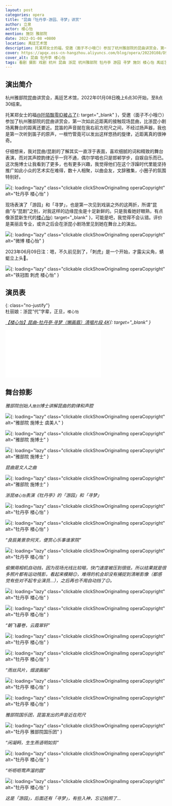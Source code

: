 ```yaml
---
layout: post
categories: opera
title: "昆曲「牡丹亭·游园、寻梦」讲赏"
author: 立泉
actor: 楼心怡
mention: 施剑 雅部院
date: 2022-01-08 +0800
location: 禹廷艺术馆
description: 托某郑女士的福，受邀（面子不小哦😶）参加了杭州雅部院的昆曲讲赏会，第一次如此近距离的接触现场昆曲，比浙昆小剧场离舞台的距离还要近。清唱「游园」和「寻梦」对我这样的边缘昆虫十足新鲜，只是我看她好眼熟，有点像浙昆新生代的楼心怡，我觉得不会认错。
cover: https://apqx.oss-cn-hangzhou.aliyuncs.com/blog/opera/20220108/DSC08074_thumb.jpg
cover_alt: 昆曲 牡丹亭 楼心怡
tags: 看剧 摄影 戏剧 杭州 昆曲 浙昆 杭州雅部院 牡丹亭 游园 寻梦 施剑 楼心怡 禹廷艺术馆
---
```


## 演出简介

杭州雅部院昆曲讲赏会，禹廷艺术馆，2022年01月08日晚上6点30开始，至8点30结束。

托某郑女士的福[@阡陌飘零ID被占了](https://weibo.com/u/1657746245){: target="_blank" }，受邀（面子不小哦😶）参加了杭州雅部院的昆曲讲赏会，第一次如此近距离的接触现场昆曲，比浙昆小剧场离舞台的距离还要近。昆笛的声音就在我右前方咫尺之间，不经过扬声器，我也是第一次听到笛子的原声，一根竹管竟可以发出这样悠扬的旋律，近距离真的很神奇。

仔细想来，我对昆曲/昆剧的了解其实一直浮于表面，喜欢细腻的词和精致的舞台表演，而对其声腔韵律近乎一窍不通，偶尔学唱也只是邯郸学步，自娱自乐而已。这次施博士让我看到了更多，也有更多兴趣，我觉得他们在这个浮躁时代里能坚持推广如此小众的艺术实在难得，数十人相聚，以曲会友，文辞雅集，小圈子的氛围特别好。

![](https://apqx.oss-cn-hangzhou.aliyuncs.com/blog/opera/20220108/DSC08088_thumb.jpg){: loading="lazy" class="clickable clickShowOriginalImg operaCopyright" alt="牡丹亭 楼心怡" }

现场表演了「游园」和「寻梦」，也是第一次见到戏装之外的这两折，所谓“昆曲”与“昆剧”之别，对我这样的边缘昆虫是十足新鲜的。只是我看她好眼熟，有点像浙昆新生代的[楼心怡](https://weibo.com/u/6616490989){: target="_blank" }，可能是吧，我觉得不会认错。评价是美丽且专业，或许之后会在浙昆小剧场里见到她在舞台上的演出。

![](https://apqx.oss-cn-hangzhou.aliyuncs.com/blog/opera/20220108/IMG_9612.jpg){: loading="lazy" class="clickable clickShowOriginalImg operaCopyright" alt="微博 楼心怡" }

2023年06月09日注：嗯，不久前见到了，「刺虎」是一个开始，才露尖尖角，蜻蜓立上头📸。

![](https://apqx.oss-cn-hangzhou.aliyuncs.com/blog/opera/20220108/DSC08918_thumb.jpg){: loading="lazy" class="clickable clickShowOriginalImg operaCopyright" alt="铁冠图 刺虎 楼心怡" }

## 演员表

{: class="no-justify"}  
杜丽娘：浙昆“代”字辈，正旦，`楼心怡`

*[【楼心怡】昆曲-牡丹亭·寻梦（懒画眉）清唱片段 4K](https://www.bilibili.com/video/BV1784y187Ny){: target="_blank" }*

<div class="video-container">
<iframe loading="lazy" src="//player.bilibili.com/player.html?aid=608106930&bvid=BV1784y187Ny&cid=972830405&page=1&autoplay=0" scrolling="no" border="0" frameborder="no" framespacing="0" allowfullscreen="true"> </iframe>
</div>

## 舞台掠影

*雅部院创始人`施剑`博士讲解昆曲的韵律和声腔*

![](https://apqx.oss-cn-hangzhou.aliyuncs.com/blog/opera/20220108/DSC08057_thumb.jpg){: loading="lazy" class="clickable clickShowOriginalImg operaCopyright" alt="雅部院 施博士 虞美人" }

![](https://apqx.oss-cn-hangzhou.aliyuncs.com/blog/opera/20220108/DSC08060_thumb.jpg){: loading="lazy" class="clickable clickShowOriginalImg operaCopyright" alt="雅部院 施博士" }

![](https://apqx.oss-cn-hangzhou.aliyuncs.com/blog/opera/20220108/DSC08061_thumb.jpg){: loading="lazy" class="clickable clickShowOriginalImg operaCopyright" alt="雅部院 施博士" }

*昆曲是文人之曲*

![](https://apqx.oss-cn-hangzhou.aliyuncs.com/blog/opera/20220108/DSC08064_thumb.jpg){: loading="lazy" class="clickable clickShowOriginalImg operaCopyright" alt="雅部院 施博士" }

*浙昆`楼心怡`表演《牡丹亭》的「游园」和「寻梦」*

![](https://apqx.oss-cn-hangzhou.aliyuncs.com/blog/opera/20220108/DSC08074_thumb.jpg){: loading="lazy" class="clickable clickShowOriginalImg operaCopyright" alt="牡丹亭 楼心怡" }

![](https://apqx.oss-cn-hangzhou.aliyuncs.com/blog/opera/20220108/DSC08078_thumb.jpg){: loading="lazy" class="clickable clickShowOriginalImg operaCopyright" alt="牡丹亭 楼心怡" }

*“良辰美景奈何天，便赏心乐事谁家院”*

![](https://apqx.oss-cn-hangzhou.aliyuncs.com/blog/opera/20220108/DSC08080_thumb.jpg){: loading="lazy" class="clickable clickShowOriginalImg operaCopyright" alt="牡丹亭 楼心怡" }

*偷懒用相机自动挡，因为现场光线比较暗，快门速度被压到很低，所以结果就是很多照片都有运动残影，看起来模糊😐，难得的机会却没有捕捉到清晰影像（都感觉有些对不起专业演员...），之后再也不用自动挡了😐。*

![](https://apqx.oss-cn-hangzhou.aliyuncs.com/blog/opera/20220108/DSC08081_thumb.jpg){: loading="lazy" class="clickable clickShowOriginalImg operaCopyright" alt="牡丹亭 楼心怡" }

![](https://apqx.oss-cn-hangzhou.aliyuncs.com/blog/opera/20220108/DSC08084_thumb.jpg){: loading="lazy" class="clickable clickShowOriginalImg operaCopyright" alt="牡丹亭 楼心怡" }

*“朝飞暮卷，云霞翠轩”*

![](https://apqx.oss-cn-hangzhou.aliyuncs.com/blog/opera/20220108/DSC08086_thumb.jpg){: loading="lazy" class="clickable clickShowOriginalImg operaCopyright" alt="牡丹亭 楼心怡" }

![](https://apqx.oss-cn-hangzhou.aliyuncs.com/blog/opera/20220108/DSC08087_thumb.jpg){: loading="lazy" class="clickable clickShowOriginalImg operaCopyright" alt="牡丹亭 楼心怡" }

*“雨丝风片，烟波画船”*

![](https://apqx.oss-cn-hangzhou.aliyuncs.com/blog/opera/20220108/DSC08088_thumb.jpg){: loading="lazy" class="clickable clickShowOriginalImg operaCopyright" alt="牡丹亭 楼心怡" }

![](https://apqx.oss-cn-hangzhou.aliyuncs.com/blog/opera/20220108/DSC08089_thumb.jpg){: loading="lazy" class="clickable clickShowOriginalImg operaCopyright" alt="牡丹亭 楼心怡" }

*雅部院国乐团，昆笛发出的声音近在咫尺*

![](https://apqx.oss-cn-hangzhou.aliyuncs.com/blog/opera/20220108/DSC08092_thumb.jpg){: loading="lazy" class="clickable clickShowOriginalImg operaCopyright" alt="牡丹亭 雅部院国乐团" }

<!-- *“遍青山啼红了杜鹃，荼蘼外烟丝醉软”* -->

<!-- ![](https://apqx.oss-cn-hangzhou.aliyuncs.com/blog/opera/20220108/DSC08095_thumb.jpg){: loading="lazy" class="clickable clickShowOriginalImg operaCopyright" alt="牡丹亭 楼心怡" } -->

*“闲凝眄，生生燕语明如剪”*

![](https://apqx.oss-cn-hangzhou.aliyuncs.com/blog/opera/20220108/DSC08096_thumb.jpg){: loading="lazy" class="clickable clickShowOriginalImg operaCopyright" alt="牡丹亭 楼心怡" }

*“听呖呖莺声溜的圆”*

![](https://apqx.oss-cn-hangzhou.aliyuncs.com/blog/opera/20220108/DSC08102_thumb.jpg){: loading="lazy" class="clickable clickShowOriginalImg operaCopyright" alt="牡丹亭 楼心怡" }

*这是「游园」，后面还有「寻梦」，有些入神，忘记拍照了...*